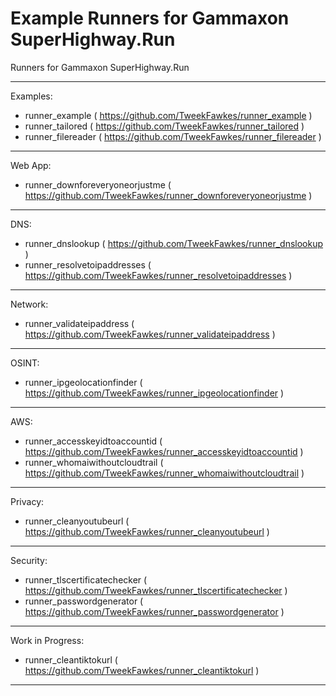 # Example Runners for Gammaxon SuperHighway.Run

Runners for Gammaxon SuperHighway.Run

---

Examples:
- runner_example ( https://github.com/TweekFawkes/runner_example )
- runner_tailored ( https://github.com/TweekFawkes/runner_tailored )
- runner_filereader ( https://github.com/TweekFawkes/runner_filereader )

---

Web App:
- runner_downforeveryoneorjustme ( https://github.com/TweekFawkes/runner_downforeveryoneorjustme )

---

DNS:
- runner_dnslookup ( https://github.com/TweekFawkes/runner_dnslookup )
- runner_resolvetoipaddresses ( https://github.com/TweekFawkes/runner_resolvetoipaddresses  )

---

Network:
- runner_validateipaddress ( https://github.com/TweekFawkes/runner_validateipaddress )

---

OSINT:
- runner_ipgeolocationfinder ( https://github.com/TweekFawkes/runner_ipgeolocationfinder )

---

AWS:
- runner_accesskeyidtoaccountid ( https://github.com/TweekFawkes/runner_accesskeyidtoaccountid )
- runner_whomaiwithoutcloudtrail ( https://github.com/TweekFawkes/runner_whomaiwithoutcloudtrail )

---

Privacy:
- runner_cleanyoutubeurl ( https://github.com/TweekFawkes/runner_cleanyoutubeurl )

---

Security:
- runner_tlscertificatechecker ( https://github.com/TweekFawkes/runner_tlscertificatechecker )
- runner_passwordgenerator ( https://github.com/TweekFawkes/runner_passwordgenerator )

---

Work in Progress:
- runner_cleantiktokurl ( https://github.com/TweekFawkes/runner_cleantiktokurl )

---
